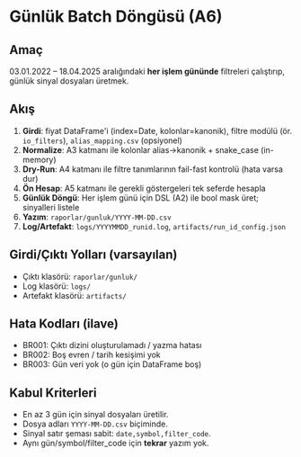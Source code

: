 # Günlük Batch Döngüsü (A6)

## Amaç
03.01.2022 – 18.04.2025 aralığındaki **her işlem gününde** filtreleri çalıştırıp, günlük sinyal dosyaları üretmek.

## Akış
1) **Girdi**: fiyat DataFrame'i (index=Date, kolonlar=kanonik), filtre modülü (ör. `io_filters`), `alias_mapping.csv` (opsiyonel)
2) **Normalize**: A3 katmanı ile kolonlar alias→kanonik + snake_case (in-memory)
3) **Dry-Run**: A4 katmanı ile filtre tanımlarının fail-fast kontrolü (hata varsa dur)
4) **Ön Hesap**: A5 katmanı ile gerekli göstergeleri tek seferde hesapla
5) **Günlük Döngü**: Her işlem günü için DSL (A2) ile bool mask üret; sinyalleri listele
6) **Yazım**: `raporlar/gunluk/YYYY-MM-DD.csv`
7) **Log/Artefakt**: `logs/YYYYMMDD_runid.log`, `artifacts/run_id_config.json`

## Girdi/Çıktı Yolları (varsayılan)
- Çıktı klasörü: `raporlar/gunluk/`
- Log klasörü: `logs/`
- Artefakt klasörü: `artifacts/`

## Hata Kodları (ilave)
- BR001: Çıktı dizini oluşturulamadı / yazma hatası
- BR002: Boş evren / tarih kesişimi yok
- BR003: Gün veri yok (o gün için DataFrame boş)

## Kabul Kriterleri
- En az 3 gün için sinyal dosyaları üretilir.
- Dosya adları `YYYY-MM-DD.csv` biçiminde.
- Sinyal satır şeması sabit: `date,symbol,filter_code`.
- Aynı gün/symbol/filter_code için **tekrar** yazım yok.
